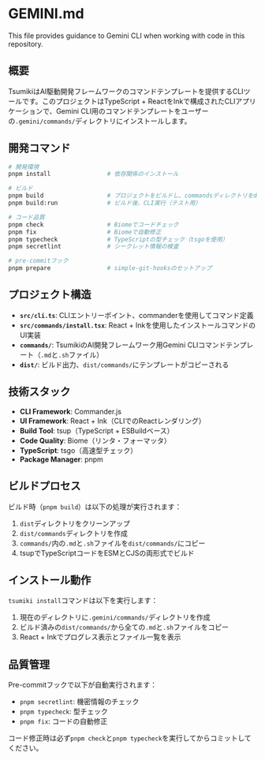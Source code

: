 # GEMINI.md

This file provides guidance to Gemini CLI when working with code in this repository.

## 概要

TsumikiはAI駆動開発フレームワークのコマンドテンプレートを提供するCLIツールです。このプロジェクトはTypeScript + ReactをInkで構成されたCLIアプリケーションで、Gemini CLI用のコマンドテンプレートをユーザーの`.gemini/commands/`ディレクトリにインストールします。

## 開発コマンド

```bash
# 開発環境
pnpm install                # 依存関係のインストール

# ビルド
pnpm build                  # プロジェクトをビルドし、commandsディレクトリをdist/にコピー
pnpm build:run              # ビルド後、CLI実行（テスト用）

# コード品質
pnpm check                  # Biomeでコードチェック
pnpm fix                    # Biomeで自動修正
pnpm typecheck              # TypeScriptの型チェック（tsgoを使用）
pnpm secretlint             # シークレット情報の検査

# pre-commitフック
pnpm prepare                # simple-git-hooksのセットアップ
```

## プロジェクト構造

- **`src/cli.ts`**: CLIエントリーポイント、commanderを使用してコマンド定義
- **`src/commands/install.tsx`**: React + Inkを使用したインストールコマンドのUI実装
- **`commands/`**: TsumikiのAI開発フレームワーク用Gemini CLIコマンドテンプレート（`.md`と`.sh`ファイル）
- **`dist/`**: ビルド出力、`dist/commands/`にテンプレートがコピーされる

## 技術スタック

- **CLI Framework**: Commander.js
- **UI Framework**: React + Ink（CLIでのReactレンダリング）
- **Build Tool**: tsup（TypeScript + ESBuildベース）
- **Code Quality**: Biome（リンタ・フォーマッタ）
- **TypeScript**: tsgo（高速型チェック）
- **Package Manager**: pnpm

## ビルドプロセス

ビルド時（`pnpm build`）は以下の処理が実行されます：
1. `dist`ディレクトリをクリーンアップ
2. `dist/commands`ディレクトリを作成
3. `commands/`内の`.md`と`.sh`ファイルを`dist/commands/`にコピー
4. tsupでTypeScriptコードをESMとCJSの両形式でビルド

## インストール動作

`tsumiki install`コマンドは以下を実行します：
1. 現在のディレクトリに`.gemini/commands/`ディレクトリを作成
2. ビルド済みの`dist/commands/`から全ての`.md`と`.sh`ファイルをコピー
3. React + Inkでプログレス表示とファイル一覧を表示

## 品質管理

Pre-commitフックで以下が自動実行されます：
- `pnpm secretlint`: 機密情報のチェック
- `pnpm typecheck`: 型チェック
- `pnpm fix`: コードの自動修正

コード修正時は必ず`pnpm check`と`pnpm typecheck`を実行してからコミットしてください。